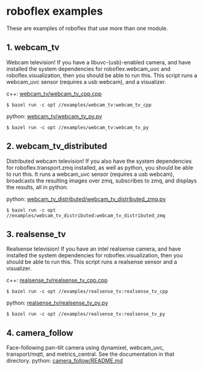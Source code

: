 # roboflex examples

These are examples of roboflex that use more than one module.

## 1. **webcam_tv**

Webcam television! If you have a libuvc-(usb)-enabled camera, and have installed the system dependencies for roboflex.webcam_uvc and roboflex.visualization, then you should be able to run this. This script runs a webcam_uvc sensor (requires a usb webcam), and a visualizer.

c++: [webcam_tv/webcam_tv_cpp.cpp](webcam_tv/webcam_tv_cpp.cpp)

    $ bazel run -c opt //examples/webcam_tv:webcam_tv_cpp

python: [webcam_tv/webcam_tv_py.py](webcam_tv/webcam_tv_py.py)

    $ bazel run -c opt //examples/webcam_tv:webcam_tv_py


## 2. **webcam_tv_distributed**

Distributed webcam television! If you also have the system dependencies for roboflex.transport.zmq installed, as well as python, you should be able to run this. It runs a webcam_uvc sensor (requires a usb webcam), broadcasts the resulting images over zmq, subscribes to zmq, and displays the results, all in python.

python: [webcam_tv_distributed/webcam_tv_distributed_zmq.py](webcam_tv_distributed/webcam_tv_distributed_zmq.py)

    $ bazel run -c opt //examples/webcam_tv_distributed:webcam_tv_distributed_zmq

<!-- .. and if you also have the system dependencies for roboflex.transport.mqtt installed, AND are running some mqtt broker at 127.0.0.1:1883 (can be changed in the code), you should be able to do this:

    $ bazel run -c opt //examples/webcam_tv_distributed:webcam_tv_distributed_mqtt -->


## 3. **realsense_tv**

Realsense television! If you have an intel realsense camera, and have installed the system dependencies for roboflex.visualization, then you should be able to run this. This script runs a realsense sensor and a visualizer.

c++: [realsense_tv/realsense_tv_cpp.cpp](realsense_tv/realsense_tv_cpp.cpp)

    $ bazel run -c opt //examples/realsense_tv:realsense_tv_cpp

python: [realsense_tv/realsense_tv_py.py](realsense_tv/realsense_tv_py.py)

    $ bazel run -c opt //examples/realsense_tv:realsense_tv_py


## 4. **camera_follow**

Face-following pan-tilt camera using dynamixel, webcam_uvc, transport/mqtt, and metrics_central. See the documentation in that directory.
python: [camera_follow/README.md](camera_follow/README.md)

